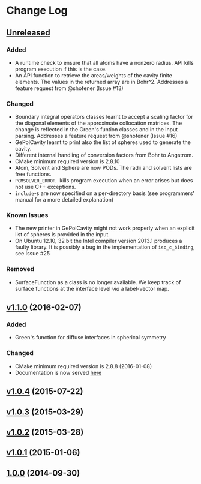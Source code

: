 # Change Log

## [Unreleased]
### Added
- A runtime check to ensure that all atoms have a nonzero radius.
API kills program execution if this is the case.
- An API function to retrieve the areas/weights of the cavity finite elements.
The values in the returned array are in Bohr^2. Addresses a feature request from @shofener (Issue #13)

### Changed
- Boundary integral operators classes learnt to accept a scaling factor for the diagonal
elements of the approximate collocation matrices. The change is reflected in the
Green's funtion classes and in the input parsing. Addresses a feature request from @shofener (Issue #16)
- GePolCavity learnt to print also the list of spheres used to generate
the cavity.
- Different internal handling of conversion factors from Bohr to Angstrom.
- CMake minimum required version is 2.8.10
- Atom, Solvent and Sphere are now PODs. The radii and solvent lists are free functions.
- `PCMSOLVER_ERROR ` kills program execution when an error arises but does
not use C++ exceptions.
- `include`-s are now specified on a per-directory basis (see programmers' manual
for a more detailed explanation)

### Known Issues
- The new printer in GePolCavity might not work properly when an explicit list
of spheres is provided in the input.
- On Ubuntu 12.10, 32 bit the Intel compiler version 2013.1 produces a faulty library.
It is possibly a bug in the implementation of `iso_c_binding`, see Issue #25

### Removed
- SurfaceFunction as a class is no longer available. We keep track of surface functions
at the interface level _via_ a label-vector map.

## [v1.1.0] (2016-02-07)

### Added
- Green's function for diffuse interfaces in spherical symmetry

### Changed
- CMake minimum required version is 2.8.8 (2016-01-08)
- Documentation is now served [here](http://pcmsolver.readthedocs.org/)

## [v1.0.4] (2015-07-22)

## [v1.0.3] (2015-03-29)

## [v1.0.2] (2015-03-28)

## [v1.0.1] (2015-01-06)

## [1.0.0] (2014-09-30)

[Unreleased]: https://github.com/PCMSolver/pcmsolver/compare/v1.1.0...HEAD
[v1.1.0]: https://github.com/PCMSolver/pcmsolver/compare/v1.0.4...v1.1.0
[v1.0.4]: https://github.com/PCMSolver/pcmsolver/compare/v1.0.3...v1.0.4
[v1.0.3]: https://github.com/PCMSolver/pcmsolver/compare/v1.0.2...v1.0.3
[v1.0.2]: https://github.com/PCMSolver/pcmsolver/compare/v1.0.1...v1.0.2
[v1.0.1]: https://github.com/PCMSolver/pcmsolver/compare/1.0.0...v1.0.1
[1.0.0]: https://github.com/PCMSolver/pcmsolver/tree/1.0.0
